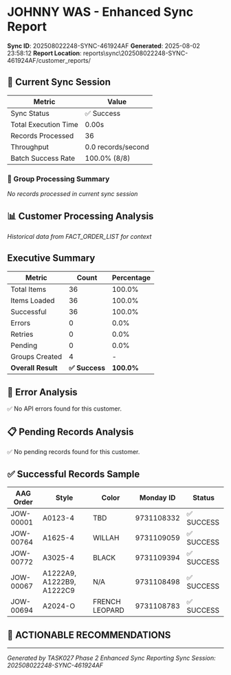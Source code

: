 # JOHNNY WAS - Enhanced Sync Report
**Sync ID**: 202508022248-SYNC-461924AF
**Generated**: 2025-08-02 23:58:12
**Report Location**: reports\sync\202508022248-SYNC-461924AF/customer_reports/

## 🚀 Current Sync Session

| Metric | Value |
|--------|-------|
| Sync Status | ✅ Success |
| Total Execution Time | 0.00s |
| Records Processed | 36 |
| Throughput | 0.0 records/second |
| Batch Success Rate | 100.0% (8/8) |

### 📂 Group Processing Summary

*No records processed in current sync session*

## 📊 Customer Processing Analysis
*Historical data from FACT_ORDER_LIST for context*

## Executive Summary

| Metric | Count | Percentage |
|--------|-------|------------|
| Total Items | 36 | 100.0% |
| Items Loaded | 36 | 100.0% |
| Successful | 36 | 100.0% |
| Errors | 0 | 0.0% |
| Retries | 0 | 0.0% |
| Pending | 0 | 0.0% |
| Groups Created | 4 | - |
| **Overall Result** | **✅ Success** | **100.0%** |

## 🚨 Error Analysis

✅ No API errors found for this customer.

## 📋 Pending Records Analysis

✅ No pending records found for this customer.

## ✅ Successful Records Sample

| AAG Order | Style | Color | Monday ID | Status |
|-----------|-------|--------|-----------|--------|
| JOW-00001 | A0123-4 | TBD | 9731108332 | ✅ SUCCESS |
| JOW-00764 | A1625-4 | WILLAH | 9731109059 | ✅ SUCCESS |
| JOW-00772 | A3025-4 | BLACK | 9731109394 | ✅ SUCCESS |
| JOW-00067 | A1222A9, A1222B9, A1222C9 | N/A | 9731108498 | ✅ SUCCESS |
| JOW-00694 | A2024-O | FRENCH LEOPARD | 9731108783 | ✅ SUCCESS |

## 🎯 ACTIONABLE RECOMMENDATIONS


---
*Generated by TASK027 Phase 2 Enhanced Sync Reporting*
*Sync Session: 202508022248-SYNC-461924AF*